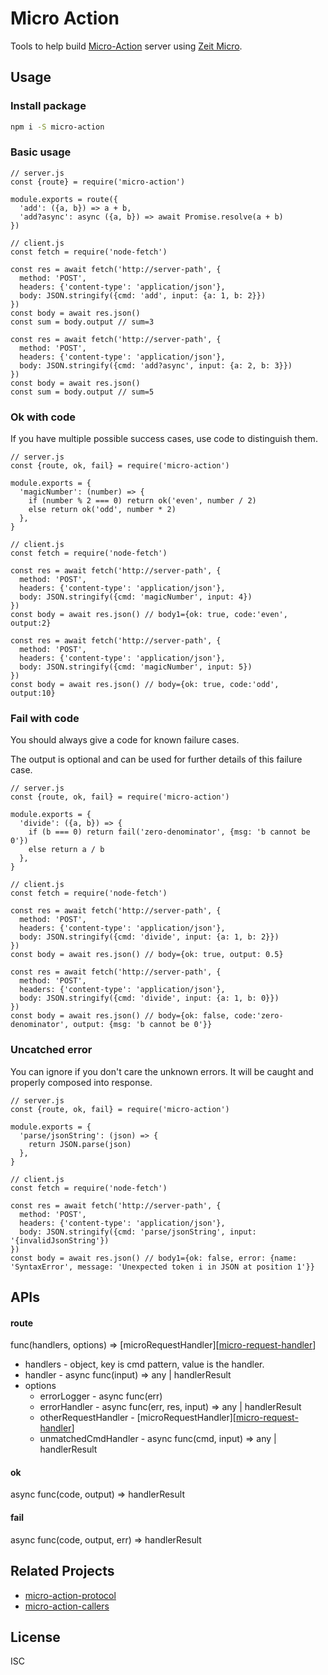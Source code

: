 # Micro Action

Tools to help build [Micro-Action][micro-action-protocol] server using [Zeit Micro][micro].

## Usage

### Install package

```bash
npm i -S micro-action
```

### Basic usage

```ecmascript 6
// server.js
const {route} = require('micro-action')

module.exports = route({
  'add': ({a, b}) => a + b,
  'add?async': async ({a, b}) => await Promise.resolve(a + b)
})
```

```ecmascript 6
// client.js
const fetch = require('node-fetch')

const res = await fetch('http://server-path', {
  method: 'POST',
  headers: {'content-type': 'application/json'},
  body: JSON.stringify({cmd: 'add', input: {a: 1, b: 2}})
})
const body = await res.json()
const sum = body.output // sum=3

const res = await fetch('http://server-path', {
  method: 'POST',
  headers: {'content-type': 'application/json'},
  body: JSON.stringify({cmd: 'add?async', input: {a: 2, b: 3}})
})
const body = await res.json()
const sum = body.output // sum=5
```

### Ok with code

If you have multiple possible success cases, use code to distinguish them.

```ecmascript 6
// server.js
const {route, ok, fail} = require('micro-action')

module.exports = {
  'magicNumber': (number) => {
    if (number % 2 === 0) return ok('even', number / 2)
    else return ok('odd', number * 2)
  },
}
```

```ecmascript 6
// client.js
const fetch = require('node-fetch')

const res = await fetch('http://server-path', {
  method: 'POST',
  headers: {'content-type': 'application/json'},
  body: JSON.stringify({cmd: 'magicNumber', input: 4})
})
const body = await res.json() // body1={ok: true, code:'even', output:2}

const res = await fetch('http://server-path', {
  method: 'POST',
  headers: {'content-type': 'application/json'},
  body: JSON.stringify({cmd: 'magicNumber', input: 5})
})
const body = await res.json() // body={ok: true, code:'odd', output:10}
```

### Fail with code

You should always give a code for known failure cases.

The output is optional and can be used for further details of this failure case.

```ecmascript 6
// server.js
const {route, ok, fail} = require('micro-action')

module.exports = {
  'divide': ({a, b}) => {
    if (b === 0) return fail('zero-denominator', {msg: 'b cannot be 0'})
    else return a / b
  },
}
```

```ecmascript 6
// client.js
const fetch = require('node-fetch')

const res = await fetch('http://server-path', {
  method: 'POST',
  headers: {'content-type': 'application/json'},
  body: JSON.stringify({cmd: 'divide', input: {a: 1, b: 2}})
})
const body = await res.json() // body={ok: true, output: 0.5}

const res = await fetch('http://server-path', {
  method: 'POST',
  headers: {'content-type': 'application/json'},
  body: JSON.stringify({cmd: 'divide', input: {a: 1, b: 0}})
})
const body = await res.json() // body={ok: false, code:'zero-denominator', output: {msg: 'b cannot be 0'}}
```

### Uncatched error

You can ignore if you don't care the unknown errors. It will be caught and properly composed into response.
 
```ecmascript 6
// server.js
const {route, ok, fail} = require('micro-action')

module.exports = {
  'parse/jsonString': (json) => {
    return JSON.parse(json)
  },
}
```

```ecmascript 6
// client.js
const fetch = require('node-fetch')

const res = await fetch('http://server-path', {
  method: 'POST',
  headers: {'content-type': 'application/json'},
  body: JSON.stringify({cmd: 'parse/jsonString', input: '{invalidJsonString'})
})
const body = await res.json() // body1={ok: false, error: {name: 'SyntaxError', message: 'Unexpected token i in JSON at position 1'}}
```
## APIs

#### route

func(handlers, options) => [microRequestHandler][[micro-request-handler]]

- handlers - object, key is cmd pattern, value is the handler.
- handler - async func(input) => any | handlerResult
- options
  - errorLogger - async func(err)
  - errorHandler - async func(err, res, input) => any | handlerResult
  - otherRequestHandler - [microRequestHandler][[micro-request-handler]]
  - unmatchedCmdHandler - async func(cmd, input) => any | handlerResult

#### ok

async func(code, output) => handlerResult

#### fail

async func(code, output, err) => handlerResult

## Related Projects

- [micro-action-protocol][micro-action-protocol]
- [micro-action-callers][micro-action-callers]

## License

ISC

[micro-request-handler]: https://github.com/zeit/micro#microfn
[micro]: https://github.com/zeit/micro
[micro-action-protocol]: https://github.com/zhaoyao91/micro-action-protocol
[micro-action-callers]: https://github.com/zhaoyao91/micro-action-callers